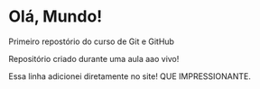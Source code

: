 # Olá, Mundo!
 Primeiro repostório do curso de Git e GitHub

Repositório criado durante uma aula aao vivo!

Essa linha adicionei diretamente no site! QUE IMPRESSIONANTE.
